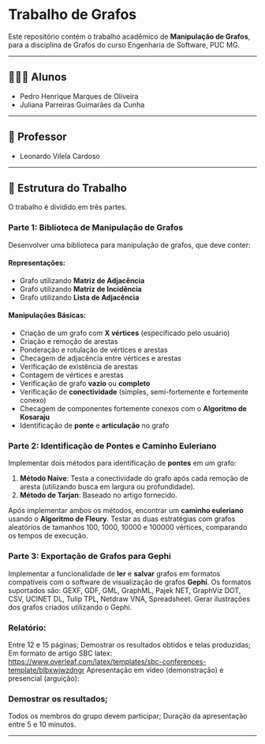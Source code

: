 # Trabalho de Grafos

Este repositório contém o trabalho acadêmico de **Manipulação de Grafos**, para a disciplina de Grafos do curso Engenharia de Software, PUC MG.

---

## 👩🏻‍💻 Alunos

- Pedro Henrique Marques de Oliveira
- Juliana Parreiras Guimarães da Cunha

---

## 🫡 Professor

- Leonardo Vilela Cardoso

---

## 📝 Estrutura do Trabalho

O trabalho é dividido em três partes.

### Parte 1: Biblioteca de Manipulação de Grafos

Desenvolver uma biblioteca para manipulação de grafos, que deve conter:

#### Representações:
- Grafo utilizando **Matriz de Adjacência**
- Grafo utilizando **Matriz de Incidência**
- Grafo utilizando **Lista de Adjacência**

#### Manipulações Básicas:
- Criação de um grafo com **X vértices** (especificado pelo usuário)
- Criação e remoção de arestas
- Ponderação e rotulação de vértices e arestas
- Checagem de adjacência entre vértices e arestas
- Verificação de existência de arestas
- Contagem de vértices e arestas
- Verificação de grafo **vazio** ou **completo**
- Verificação de **conectividade** (simples, semi-fortemente e fortemente conexo)
- Checagem de componentes fortemente conexos com o **Algoritmo de Kosaraju**
- Identificação de **ponte** e **articulação** no grafo

### Parte 2: Identificação de Pontes e Caminho Euleriano

Implementar dois métodos para identificação de **pontes** em um grafo:
1. **Método Naive**: Testa a conectividade do grafo após cada remoção de aresta (utilizando busca em largura ou profundidade).
2. **Método de Tarjan**: Baseado no artigo fornecido.

Após implementar ambos os métodos, encontrar um **caminho euleriano** usando o **Algoritmo de Fleury**. Testar as duas estratégias com grafos aleatórios de tamanhos 100, 1000, 10000 e 100000 vértices, comparando os tempos de execução.

### Parte 3: Exportação de Grafos para Gephi

Implementar a funcionalidade de **ler** e **salvar** grafos em formatos compatíveis com o software de visualização de grafos **Gephi**. Os formatos suportados são: GEXF, GDF, GML, GraphML, Pajek NET, GraphViz DOT, CSV, UCINET DL, Tulip TPL, Netdraw VNA, Spreadsheet. Gerar ilustrações dos grafos criados utilizando o Gephi.

### Relatório:

Entre 12 e 15 páginas;
Demostrar os resultados obtidos e telas produzidas;
Em formato de artigo SBC latex: https://www.overleaf.com/latex/templates/sbc-conferences-template/blbxwjwzdngr
Apresentação em vídeo (demonstração) e presencial (arguição):

### Demostrar os resultados;
Todos os membros do grupo devem participar;
Duração da apresentação entre 5 e 10 minutos.

---

